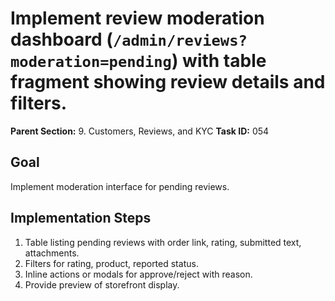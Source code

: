# Implement review moderation dashboard (`/admin/reviews?moderation=pending`) with table fragment showing review details and filters.

**Parent Section:** 9. Customers, Reviews, and KYC
**Task ID:** 054

## Goal
Implement moderation interface for pending reviews.

## Implementation Steps
1. Table listing pending reviews with order link, rating, submitted text, attachments.
2. Filters for rating, product, reported status.
3. Inline actions or modals for approve/reject with reason.
4. Provide preview of storefront display.
